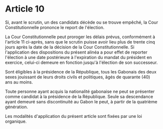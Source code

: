 # Article 10

Si, avant le scrutin, un des candidats décède ou se trouve empêché, la Cour
Constitutionnelle prononce le report de l'élection.

La Cour Constitutionnelle peut proroger les délais prévus, conformément à l'article 11
ci-après, sans que le scrutin puisse avoir lieu plus de trente cinq jours après la date
de la décision de la Cour Constitutionnelle. Si l'application des dispositions du
présent alinéa a pour effet de reporter l'élection à une date postérieure à l'expiration
du mandat du président en exercice, celui-ci demeure en fonction jusqu'à l'élection
de son successeur.

Sont éligibles à la présidence de la République, tous les Gabonais des deux sexes
jouissant de leurs droits civils et politiques, âgés de quarante (40) ans au moins.

Toute personne ayant acquis la nationalité gabonaise ne peut se présenter comme
candidat à la présidence de la République. Seule sa descendance ayant demeuré
sans discontinuité au Gabon le peut, à partir de la quatrième génération.

Les modalités d'application du présent article sont fixées par une loi organique.